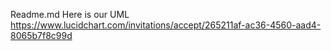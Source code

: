 Readme.md
Here is our UML
https://www.lucidchart.com/invitations/accept/265211af-ac36-4560-aad4-8065b7f8c99d
